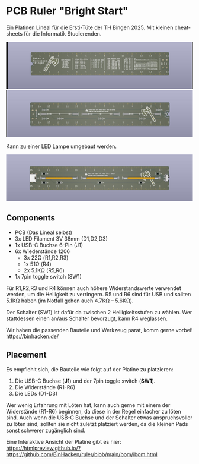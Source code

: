 # PCB Ruler "Bright Start"

Ein Platinen Lineal für die Ersti-Tüte der TH Bingen 2025. 
Mit kleinen cheat-sheets für die Informatik Studierenden.

![Front Side of PCB Ruler](img/binhacken-ruler-front.jpg)
![Back Side of PCB Ruler](img/binhacken-ruler-back.jpg)

Kann zu einer LED Lampe umgebaut werden. 

![Back Side of PCB Ruler with components](img/binhacken-ruler-back-components.jpg)

## Components

- PCB (Das Lineal selbst)
- 3x LED Filament 3V 38mm (D1,D2,D3)
- 1x USB-C Buchse 6-Pin (J1)
- 6x Wiederstände 1206
    - 3x 22Ω (R1,R2,R3)
    - 1x 51Ω (R4)
    - 2x 5.1KΩ (R5,R6)
- 1x 7pin toggle switch (SW1)

Für R1,R2,R3 und R4 können auch höhere Widerstandswerte verwendet werden, um die Helligkeit zu verringern. 
R5 und R6 sind für USB und sollten 5.1KΩ haben (im Notfall gehen auch 4.7KΩ – 5.6KΩ). 

Der Schalter (SW1) ist dafür da zwischen 2 Helligkeitsstufen zu wählen. 
Wer stattdessen einen an/aus Schalter bevorzugt, kann R4 weglassen. 

Wir haben die passenden Bauteile und Werkzeug parat, komm gerne vorbei! https://binhacken.de/ 

## Placement

Es empfiehlt sich, die Bauteile wie folgt auf der Platine zu platzieren:

1. Die USB-C Buchse (**J1**) und der 7pin toggle switch (**SW1**). 
2. Die Widerstände (R1-R6)
3. Die LEDs (D1-D3)

Wer wenig Erfahrung mit Löten hat, kann auch gerne mit einem der Widerstände (R1-R6) beginnen, da diese in der Regel einfacher zu löten sind. Auch wenn die USB-C Buchse und der Schalter etwas anspruchsvoller zu löten sind, sollten sie nicht zuletzt platziert werden, da die kleinen Pads sonst schwerer zugänglich sind.

Eine Interaktive Ansicht der Platine gibt es hier: https://htmlpreview.github.io/?https://github.com/BinHacken/ruler/blob/main/bom/ibom.html